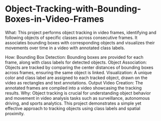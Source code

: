 # Object-Tracking-with-Bounding-Boxes-in-Video-Frames

What:
This project performs object tracking in video frames, identifying and following objects of specific classes across consecutive frames. It associates bounding boxes with corresponding objects and visualizes their movements over time in a video with annotated class labels.

How:
Bounding Box Detection: Bounding boxes are provided for each frame, along with class labels for detected objects.
Object Association: Objects are tracked by comparing the center distances of bounding boxes across frames, ensuring the same object is linked.
Visualization: A unique color and class label are assigned to each tracked object, drawn on the video as rectangles and text annotations.
Output Video Creation: The annotated frames are compiled into a video showcasing the tracking results.
Why:
Object tracking is crucial for understanding object behavior and movement in video analysis tasks such as surveillance, autonomous driving, and sports analytics. This project demonstrates a simple yet effective approach to tracking objects using class labels and spatial proximity.
